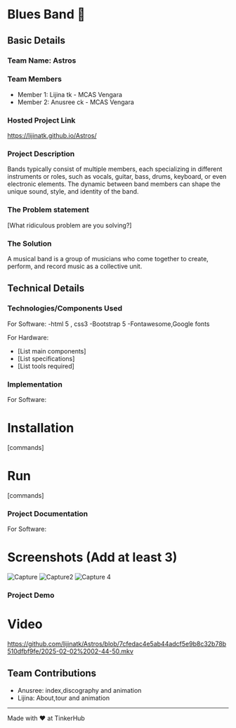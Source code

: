 # Blues Band 🎯

## Basic Details
### Team Name: Astros


### Team Members
- Member 1: Lijina tk - MCAS Vengara
- Member 2: Anusree ck - MCAS Vengara

### Hosted Project Link
https://lijinatk.github.io/Astros/

### Project Description
Bands typically consist of multiple members, each specializing in different instruments or roles, such as vocals, guitar, bass, drums, keyboard, or even electronic elements. The dynamic between band members can shape the unique sound, style, and identity of the band.

### The Problem statement
[What ridiculous problem are you solving?]

### The Solution
A musical band is a group of musicians who come together to create, perform, and record music as a collective unit.

## Technical Details
### Technologies/Components Used
For Software:
-html 5 , css3
-Bootstrap 5
-Fontawesome,Google fonts

For Hardware:
- [List main components]
- [List specifications]
- [List tools required]

### Implementation
For Software:
# Installation
[commands]

# Run
[commands]

### Project Documentation
For Software:

# Screenshots (Add at least 3)
![Capture](https://github.com/user-attachments/assets/cdaad554-be7d-4820-9dd3-1a270521b358)
![Capture2](https://github.com/user-attachments/assets/84e3da20-4c1d-4306-9982-a4781ddcb68a)
![Capture 4](https://github.com/user-attachments/assets/da2cc137-29dc-4bdb-96c9-2ccf9c990394)

### Project Demo
# Video
https://github.com/lijinatk/Astros/blob/7cfedac4e5ab44adcf5e9b8c32b78b510dfbf9fe/2025-02-02%2002-44-50.mkv


## Team Contributions
- Anusree: index,discography and animation
- Lijina: About,tour and animation


---
Made with ❤️ at TinkerHub
